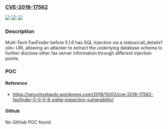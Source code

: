 ### [CVE-2018-17562](https://cve.mitre.org/cgi-bin/cvename.cgi?name=CVE-2018-17562)
![](https://img.shields.io/static/v1?label=Product&message=n%2Fa&color=blue)
![](https://img.shields.io/static/v1?label=Version&message=n%2Fa&color=blue)
![](https://img.shields.io/static/v1?label=Vulnerability&message=n%2Fa&color=brighgreen)

### Description

Multi-Tech FaxFinder before 5.1.6 has SQL Injection via a status/call_details?oid= URI, allowing an attacker to extract the underlying database schema to further disclose other fax server information through different injection points.

### POC

#### Reference
- https://securityshards.wordpress.com/2018/10/02/cve-2018-17562-faxfinder-5-0-5-8-sqlite-inejection-vulnerability/

#### Github
No GitHub POC found.

